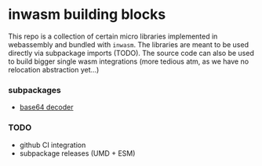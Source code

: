 # inwasm building blocks

This repo is a collection of certain micro libraries implemented in webassembly and bundled with `inwasm`. The libraries are meant to be used directly via subpackage imports (TODO). The source code can also be used to build bigger single wasm integrations (more tedious atm, as we have no relocation abstraction yet...)

### subpackages
- [base64 decoder](src/base64decoder/)



### TODO
- github CI integration
- subpackage releases (UMD + ESM)
